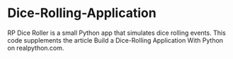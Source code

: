 # Dice-Rolling-Application

RP Dice Roller is a small Python app that simulates dice rolling events. This code supplements the article Build a Dice-Rolling Application With Python on realpython.com.
